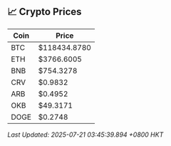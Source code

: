 ## 📈 Crypto Prices

| Coin | Price |
| ---- | ----- |
| BTC | $118434.8780 |
| ETH | $3766.6005 |
| BNB | $754.3278 |
| CRV | $0.9832 |
| ARB | $0.4952 |
| OKB | $49.3171 |
| DOGE | $0.2748 |

_Last Updated: 2025-07-21 03:45:39.894 +0800 HKT_